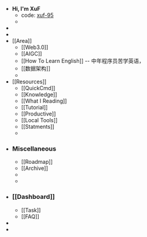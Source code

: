 - **Hi, I'm XuF**
	- code: [xuf-95](https://xuf-95.github.io/logseq-notes-repo/#/page/contents)
	-
-
-
- [[Area]]
	- [[Web3.0]]
	- [[AIGC]]
	- [[How To Learn English]] -- 中年程序员苦学英语，
	- [[数据架构]]
	-
- [[Resources]]
	- [[QuickCmd]]
	- [[Knowledge]]
	- [[What I Reading]]
	- [[Tutorial]]
	- [[Productive]]
	- [[Local Tools]]
	- [[Statments]]
	-
- ### Miscellaneous
	- [[Roadmap]]
	- [[Archive]]
	-
	-
- ### [[Dashboard]]
	- [[Task]]
	- [[FAQ]]
-
-
